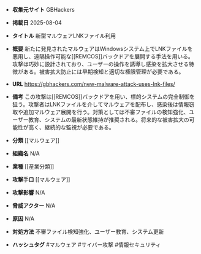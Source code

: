 - **収集元サイト**
GBHackers

- **掲載日**
2025-08-04

- **タイトル**
新型マルウェアLNKファイル利用

- **概要**
新たに発見されたマルウェアはWindowsシステム上でLNKファイルを悪用し、遠隔操作可能な[[REMCOS]]バックドアを展開する手法を用いる。攻撃は巧妙に設計されており、ユーザーの操作を誘導し感染を拡大させる特徴がある。被害拡大防止には早期検知と適切な権限管理が必要である。

- **URL**
https://gbhackers.com/new-malware-attack-uses-lnk-files/

- **備考**
この攻撃は[[REMCOS]]バックドアを用い、標的システムの完全制御を狙う。攻撃者はLNKファイルを介してマルウェアを配布し、感染後は情報窃取や追加マルウェア展開を行う。対策としては不審ファイルの検知強化、ユーザー教育、システムの最新状態維持が推奨される。将来的な被害拡大の可能性が高く、継続的な監視が必要である。

- **分類**
[[マルウェア]]

- **組織名**
N/A

- **業種**
[[産業分類]]

- **攻撃手口**
[[マルウェア]]

- **攻撃影響**
N/A

- **脅威アクター**
N/A

- **原因**
N/A

- **対処方法**
不審ファイル検知強化、ユーザー教育、システム更新

- **ハッシュタグ**
#マルウェア #サイバー攻撃 #情報セキュリティ

